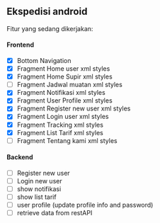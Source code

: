 ## Ekspedisi android

Fitur yang sedang dikerjakan:

#### Frontend
- [x] Bottom Navigation
- [x] Fragment Home user xml styles
- [x] Fragment Home Supir xml styles
- [ ] Fragment Jadwal muatan xml styles
- [x] Fragment Notifikasi xml styles
- [x] Fragment User Profile xml styles
- [x] Fragment Register new user xml styles
- [x] Fragment Login user xml styles
- [x] Fragment Tracking xml styles
- [x] Fragment List Tarif xml styles
- [ ] Fragment Tentang kami xml styles

#### Backend
- [ ] Register new user
- [ ] Login new user
- [ ] show notifikasi
- [ ] show list tarif
- [ ] user profile (update profile info and password)
- [ ] retrieve data from restAPI